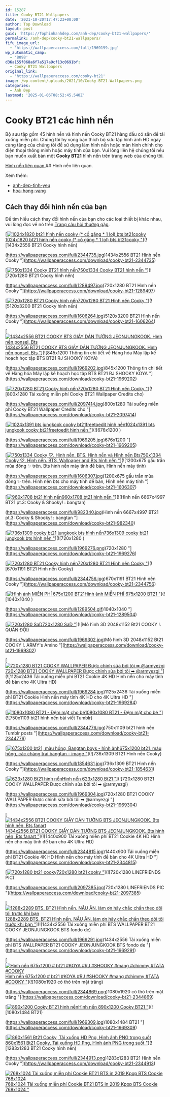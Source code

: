 ```yaml
---
id: 15287
title: Cooky BT21 Wallpapers
date: '2021-10-20T17:47:23+00:00'
author: Top Download
layout: post
guid: 'https://Tophinhanhdep.com/anh-dep/cooky-bt21-wallpapers/'
permalink: /anh-dep/cooky-bt21-wallpapers/
fifu_image_url:
  - 'https://wallpaperaccess.com/full/1969199.jpg'
wp_automatic_camp:
  - '8098'
d36a155f068a6f7a517a9cf13c0691bf:
  - Cooky BT21 Wallpapers
original_link:
  - 'https://wallpaperaccess.com/cooky-bt21'
image: /wp-content/uploads/2021/10/Cooky-BT21-Wallpapers.png
categories:
  - Ảnh Đẹp
lastmod: '2025-01-06T08:52:45.540Z'
---
```

# Cooky BT21 các hình nền

Bộ sưu tập gồm 45 hình nền và hình nền Cooky BT21 hàng đầu có sẵn để tải xuống miễn phí. Chúng tôi hy vọng bạn thích bộ sưu tập hình ảnh HD ngày càng tăng của chúng tôi để sử dụng làm hình nền hoặc màn hình chính cho điện thoại thông minh hoặc máy tính của bạn. Vui lòng liên hệ chúng tôi nếu bạn muốn xuất bản một **Cooky BT21** hình nền trên trang web của chúng tôi.

[Hình nền liên quan ](#related) ## Hình nền liên quan.

   
 Xem thêm:

   
- [anh-dep-tinh-yeu](https://tophinhanhdep.com/anh-tinh-yeu/anh-dep-tinh-yeu/)
- [hoa-hong-vang](https://tophinhanhdep.com/hoa-hong/hoa-hong-vang/)

## Cách thay đổi hình nền của bạn

Để tìm hiểu cách thay đổi hình nền của bạn cho các loại thiết bị khác nhau, vui lòng đọc về nó trên [Trang câu hỏi thường gặp](https://tophinhanhdep.com/faq/).

  
[[![1024x1820 bt21 hình nền cooky (* cố gắng * 1 lol) bts bt21cooky](https://wallpaperaccess.com/full/1969199.jpg)1024x1820 bt21 hình nền cooky (\* cố gắng \* 1 lol) bts bt21cooky "](https://wallpaperaccess.com/download/cooky-bt21-1969199)](![1434x2556 BT21 Cooky hình nền)

(https://wallpaperaccess.com/full/2344735.jpg)1434x2556 BT21 Hình nền Cooky "](https://wallpaperaccess.com/download/cooky-bt21-2344735)

[[![750x1334 Cooky BT21 hình nền](https://wallpaperaccess.com/full/1969200.jpg)750x1334 Cooky BT21 hình nền "](https://wallpaperaccess.com/download/cooky-bt21-1969200)](![720x1280 BT21 Cooky hình nền)

(https://wallpaperaccess.com/full/1289497.jpg)720x1280 BT21 Hình nền Cooky "](https://wallpaperaccess.com/download/cooky-bt21-1289497)

[[![720x1280 BT21 Cooky hình nền](https://wallpaperaccess.com/full/1969207.jpg)720x1280 BT21 Hình nền Cooky "](https://wallpaperaccess.com/download/cooky-bt21-1969207)](![5120x3200 BT21 Cooky hình nền)

(https://wallpaperaccess.com/full/1606264.jpg)5120x3200 BT21 Hình nền Cooky "](https://wallpaperaccess.com/download/cooky-bt21-1606264)

[[![1434x2556 BT21 COOKY BTS GIẤY DÁN TƯỜNG JEONJUNGKOOK.  Hình nền ponsel, Bts](https://wallpaperaccess.com/full/1969204.jpg)1434x2556 BT21 COOKY BTS GIẤY DÁN TƯỜNG JEONJUNGKOOK. Hình nền ponsel, Bts "](https://wallpaperaccess.com/download/cooky-bt21-1969204)](![845x1200 Thông tin chi tiết về Hàng hóa Máy lập kế hoạch học tập BTS BT21 RJ SHOOKY KOYA)

(https://wallpaperaccess.com/full/1969202.jpg)845x1200 Thông tin chi tiết về Hàng hóa Máy lập kế hoạch học tập BTS BT21 RJ SHOOKY KOYA "](https://wallpaperaccess.com/download/cooky-bt21-1969202)

[[![720x1280 BT21 Cooky hình nền](https://wallpaperaccess.com/full/2344744.jpg)720x1280 BT21 Hình nền Cooky "](https://wallpaperaccess.com/download/cooky-bt21-2344744)](![800x1280 Tải xuống miễn phí Cooky BT21 Wallpaper Credits cho)

(https://wallpaperaccess.com/full/2097414.jpg)800x1280 Tải xuống miễn phí Cooky BT21 Wallpaper Credits cho "](https://wallpaperaccess.com/download/cooky-bt21-2097414)

[[![1024x1391 bts jungkook cooky bt21freetoedit hình nền](https://wallpaperaccess.com/full/1969270.jpg)1024x1391 bts jungkook cooky bt21freetoedit hình nền "](https://wallpaperaccess.com/download/cooky-bt21-1969270)](![676x1200 )

(https://wallpaperaccess.com/full/1969205.jpg)676x1200 "](https://wallpaperaccess.com/download/cooky-bt21-1969205)

[[![750x1334 Cooky ♡.  Hình nền.  BTS, Hình nền và Hình nền Bts](https://wallpaperaccess.com/full/284829.jpg)750x1334 Cooky ♡. Hình nền. BTS, Wallpaper and Bts hình nền "](https://wallpaperaccess.com/download/cooky-bt21-284829)](![1200x675 gấu trần mùa đông ✨ trên.  Bts hình nền máy tính để bàn, Hình nền máy tính)

(https://wallpaperaccess.com/full/1606307.jpg)1200x675 gấu trần mùa đông ✨ trên. Hình nền bts cho máy tính để bàn, Hình nền máy tính "](https://wallpaperaccess.com/download/cooky-bt21-1606307)

[[![960x1708 bt21 hình nền](https://wallpaperaccess.com/full/1689063.png)960x1708 bt21 hình nền "](https://wallpaperaccess.com/download/cooky-bt21-1689063)](![Hình nền 6667x4997 BT21 pt.3: Cooky & Shooky!  : bangtan)

(https://wallpaperaccess.com/full/982340.jpg)Hình nền 6667x4997 BT21 pt.3: Cooky &amp; Shooky! : bangtan "](https://wallpaperaccess.com/download/cooky-bt21-982340)

[[![736x1309 cooky bt21 jungkook bts hình nền](https://wallpaperaccess.com/full/2097364.jpg)736x1309 cooky bt21 jungkook bts hình nền "](https://wallpaperaccess.com/download/cooky-bt21-2097364)](![720x1280 )

(https://wallpaperaccess.com/full/1969276.png)720x1280 "](https://wallpaperaccess.com/download/cooky-bt21-1969276)

[[![720x1280 BT21 Cooky hình nền](https://wallpaperaccess.com/full/2344755.png)720x1280 BT21 Hình nền Cooky "](https://wallpaperaccess.com/download/cooky-bt21-2344755)](![670x1191 BT21 Hình nền Cooky)

(https://wallpaperaccess.com/full/2344756.jpg)670x1191 BT21 Hình nền Cooky "](https://wallpaperaccess.com/download/cooky-bt21-2344756)

[[![Hình ảnh MIỄN PHÍ 675x1200 BT21](https://wallpaperaccess.com/full/2344757.jpg)Hình ảnh MIỄN PHÍ 675x1200 BT21 "](https://wallpaperaccess.com/download/cooky-bt21-2344757)](![1040x1040 )

(https://wallpaperaccess.com/full/1289504.gif)1040x1040 "](https://wallpaperaccess.com/download/cooky-bt21-1289504)

[[![720x1280 SaD](https://wallpaperaccess.com/full/2344766.jpg)720x1280 SaD "](https://wallpaperaccess.com/download/cooky-bt21-2344766)](![Mô hình 3D 2048x1152 Bt21 COOKY !.  QUÂN ĐỘI)

(https://wallpaperaccess.com/full/1969302.jpg)Mô hình 3D 2048x1152 Bt21 COOKY !. ARMY's Amino "](https://wallpaperaccess.com/download/cooky-bt21-1969302)

[[![720x1280 BT21 COOKY WALLPAPER Được chỉnh sửa bởi tôi ➡ @armyezgi](https://wallpaperaccess.com/full/1969269.jpg)720x1280 BT21 COOKY WALLPAPER Được chỉnh sửa bởi tôi ➡ @armyezgi "](https://wallpaperaccess.com/download/cooky-bt21-1969269)](![1125x2436 Tải xuống miễn phí BT21 Cookie 4K HD Hình nền cho máy tính để bàn cho 4K Ultra HD)

(https://wallpaperaccess.com/full/1969284.jpg)1125x2436 Tải xuống miễn phí BT21 Cookie Hình nền máy tính 4K HD cho 4K Ultra HD "](https://wallpaperaccess.com/download/cooky-bt21-1969284)

[[![1080x1080 BT21 - Đệm mặt cho bé](https://wallpaperaccess.com/full/1969292.png)1080x1080 BT21 - Đệm mặt cho bé "](https://wallpaperaccess.com/download/cooky-bt21-1969292)](![750x1109 bt21 hình nền bài viết Tumblr)

(https://wallpaperaccess.com/full/2344776.jpg)750x1109 bt21 hình nền Tumblr posts "](https://wallpaperaccess.com/download/cooky-bt21-2344776)

[[![675x1200 bt21, màu hồng, Bangtan boys - hình ảnh](https://wallpaperaccess.com/full/2344777.jpg)675x1200 bt21, màu hồng, các chàng trai bangtan - image "](https://wallpaperaccess.com/download/cooky-bt21-2344777)](![736x1309 BT21 Hình nền Cooky)

(https://wallpaperaccess.com/full/1854631.jpg)736x1309 BT21 Hình nền Cooky "](https://wallpaperaccess.com/download/cooky-bt21-1854631)

[[![623x1280 Bt21 hình nền](https://wallpaperaccess.com/full/2344782.jpg)Hình nền 623x1280 Bt21 "](https://wallpaperaccess.com/download/cooky-bt21-2344782)](![720x1280 BT21 COOKY WALLPAPER Được chỉnh sửa bởi tôi ➡ @armyezgi)

(https://wallpaperaccess.com/full/1969304.jpg)720x1280 BT21 COOKY WALLPAPER Được chỉnh sửa bởi tôi ➡ @armyezgi "](https://wallpaperaccess.com/download/cooky-bt21-1969304)

[[![1434x2556 BT21 COOKY GIẤY DÁN TƯỜNG BTS JEONJUNGKOOK.  Bts hình nền, Bts fanart](https://wallpaperaccess.com/full/2344788.jpg)1434x2556 BT21 COOKY GIẤY DÁN TƯỜNG BTS JEONJUNGKOOK. Bts hình nền, Bts fanart "](https://wallpaperaccess.com/download/cooky-bt21-2344788)](![1440x900 Tải xuống miễn phí BT21 Cookie 4K HD Hình nền cho máy tính để bàn cho 4K Ultra HD)

(https://wallpaperaccess.com/full/2344815.jpg)1440x900 Tải xuống miễn phí BT21 Cookie 4K HD Hình nền cho máy tính để bàn cho 4K Ultra HD "](https://wallpaperaccess.com/download/cooky-bt21-2344815)

[[![720x1280 bt21 cooky](https://wallpaperaccess.com/full/1095129.jpg)720x1280 bt21 cooky "](https://wallpaperaccess.com/download/cooky-bt21-1095129)](![720x1280 LINEFRIENDS PIC)

(https://wallpaperaccess.com/full/2097385.jpg)720x1280 LINEFRIENDS PIC "](https://wallpaperaccess.com/download/cooky-bt21-2097385)

[[![1288x2289 BTS.  BT21 Hình nền.  NẤU ĂN.  làm ơn hãy chắc chắn theo dõi tôi trước khi bạn](https://wallpaperaccess.com/full/2344846.jpg)1288x2289 BTS. BT21 Hình nền. NẤU ĂN. làm ơn hãy chắc chắn theo dõi tôi trước khi bạn "](https://wallpaperaccess.com/download/cooky-bt21-2344846)](![1434x2556 Tải xuống miễn phí BTS WALLPAPER BT21 COOKY JEONJUNGKOOK BTS fondo de)

(https://wallpaperaccess.com/full/1969291.jpg)1434x2556 Tải xuống miễn phí BTS WALLPAPER BT21 COOKY JEONJUNGKOOK BTS fondo de "](https://wallpaperaccess.com/download/cooky-bt21-1969291)

[[![Hình nền 675x1200 # bt21 #KOYA #RJ #SHOOKY #mang #chimmy #TATA #COOKY](https://wallpaperaccess.com/full/1689189.jpg)Hình nền 675x1200 # bt21 #KOYA #RJ #SHOOKY #mang #chimmy #TATA #COOKY "](https://wallpaperaccess.com/download/cooky-bt21-1689189)](![1080x1920 có thỏ trên mặt trăng)

(https://wallpaperaccess.com/full/2344869.png)1080x1920 có thỏ trên mặt trăng "](https://wallpaperaccess.com/download/cooky-bt21-2344869)

[[![890x1200 Cooky BT21 hình nền](https://wallpaperaccess.com/full/1969308.jpg)Hình nền 890x1200 Cooky BT21 "](https://wallpaperaccess.com/download/cooky-bt21-1969308)](![1080x1484 BT21)

(https://wallpaperaccess.com/full/1969309.jpg)1080x1484 BT21 "](https://wallpaperaccess.com/download/cooky-bt21-1969309)

[[![860x1561 Bt21 Cooky, Tải xuống HD Png, Hình ảnh PNG trong suốt](https://wallpaperaccess.com/full/2344876.png)860x1561 Bt21 Cooky, Tải xuống HD Png, Hình ảnh PNG trong suốt "](https://wallpaperaccess.com/download/cooky-bt21-2344876)](![1283x1283 BT21 Cooky hình nền)

(https://wallpaperaccess.com/full/2344913.png)1283x1283 BT21 Hình nền Cooky "](https://wallpaperaccess.com/download/cooky-bt21-2344913)

[![768x1024 Tải xuống miễn phí Cookie BT21 BTS in 2019 Kpop BTS Cookie 768x1024](https://wallpaperaccess.com/full/2344928.jpg)768x1024 Tải xuống miễn phí Cookie BT21 BTS in 2019 Kpop BTS Cookie 768x1024 "](https://wallpaperaccess.com/download/cooky-bt21-2344928)
